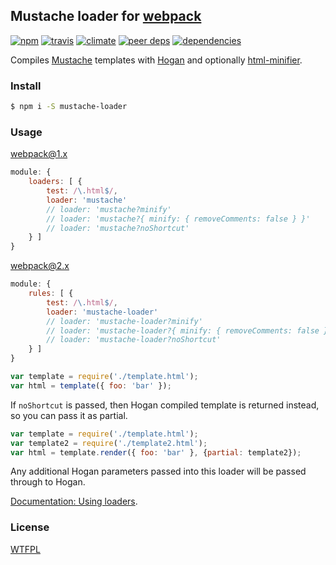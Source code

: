 ## Mustache loader for [webpack](https://webpack.github.io/)

[![npm](http://img.shields.io/npm/v/mustache-loader.svg?style=flat-square)](https://www.npmjs.org/package/mustache-loader)
[![travis](http://img.shields.io/travis/deepsweet/mustache-loader.svg?style=flat-square)](https://travis-ci.org/deepsweet/mustache-loader)
[![climate](http://img.shields.io/codeclimate/github/deepsweet/mustache-loader.svg?style=flat-square)](https://codeclimate.com/github/deepsweet/mustache-loader/code)
[![peer deps](http://img.shields.io/david/peer/deepsweet/mustache-loader.svg?style=flat-square)](https://david-dm.org/deepsweet/mustache-loader#info=peerDependencies)
[![dependencies](http://img.shields.io/david/deepsweet/mustache-loader.svg?style=flat-square)](https://david-dm.org/deepsweet/mustache-loader#info=dependencies)

Compiles [Mustache](https://mustache.github.io/) templates with [Hogan](https://twitter.github.io/hogan.js/) and optionally [html-minifier](https://github.com/kangax/html-minifier).

### Install

```sh
$ npm i -S mustache-loader
```

### Usage

webpack@1.x
```javascript
module: {
    loaders: [ {
        test: /\.html$/,
        loader: 'mustache'
        // loader: 'mustache?minify'
        // loader: 'mustache?{ minify: { removeComments: false } }'
        // loader: 'mustache?noShortcut'
    } ]
}
```
webpack@2.x
```javascript
module: {
    rules: [ {
        test: /\.html$/,
        loader: 'mustache-loader'
        // loader: 'mustache-loader?minify'
        // loader: 'mustache-loader?{ minify: { removeComments: false } }'
        // loader: 'mustache-loader?noShortcut'
    } ]
}
```

```javascript
var template = require('./template.html');
var html = template({ foo: 'bar' });
```

If `noShortcut` is passed, then Hogan compiled template is returned instead, so
you can pass it as partial.

```javascript
var template = require('./template.html');
var template2 = require('./template2.html');
var html = template.render({ foo: 'bar' }, {partial: template2});
```

Any additional Hogan parameters passed into this loader will be passed through to Hogan.

[Documentation: Using loaders](https://webpack.github.io/docs/using-loaders.html).

### License
[WTFPL](http://www.wtfpl.net/wp-content/uploads/2012/12/wtfpl-strip.jpg)
